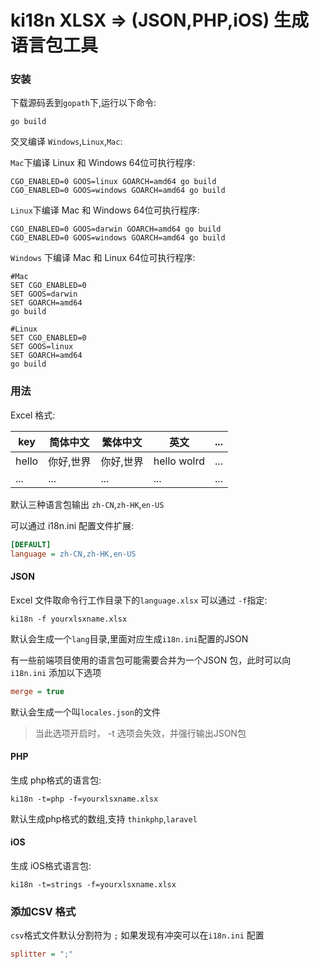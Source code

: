# ki18n XLSX => (JSON,PHP,iOS) 生成语言包工具

### 安装

下载源码丢到`gopath`下,运行以下命令:

```shell
go build
```

交叉编译 `Windows`,`Linux`,`Mac`:

`Mac`下编译 Linux 和 Windows 64位可执行程序:

```shell
CGO_ENABLED=0 GOOS=linux GOARCH=amd64 go build
CGO_ENABLED=0 GOOS=windows GOARCH=amd64 go build
```

`Linux`下编译 Mac 和 Windows 64位可执行程序:

```shell
CGO_ENABLED=0 GOOS=darwin GOARCH=amd64 go build
CGO_ENABLED=0 GOOS=windows GOARCH=amd64 go build
```

`Windows` 下编译 Mac 和 Linux 64位可执行程序:

```shell
#Mac
SET CGO_ENABLED=0
SET GOOS=darwin
SET GOARCH=amd64
go build

#Linux
SET CGO_ENABLED=0
SET GOOS=linux
SET GOARCH=amd64
go build
```

### 用法

Excel 格式:

| key   | 简体中文  | 繁体中文  | 英文          | ...  |
| ----- | ----- | ----- | ----------- | ---- |
| hello | 你好,世界 | 你好,世界 | hello wolrd | ...  |
| ...   | ...   | ...   | ...         | ...  |

默认三种语言包输出 `zh-CN`,`zh-HK`,`en-US`

可以通过 i18n.ini 配置文件扩展:

```ini
[DEFAULT]
language = zh-CN,zh-HK,en-US
```

#### JSON

Excel 文件取命令行工作目录下的`language.xlsx`  可以通过 `-f`指定:

```shell
ki18n -f yourxlsxname.xlsx
```

默认会生成一个`lang`目录,里面对应生成`i18n.ini`配置的JSON



有一些前端项目使用的语言包可能需要合并为一个JSON 包，此时可以向`i18n.ini` 添加以下选项

```ini
merge = true
```

默认会生成一个叫`locales.json`的文件

> 当此选项开启时， -t 选项会失效，并强行输出JSON包

#### PHP

生成 php格式的语言包:

```shell
ki18n -t=php -f=yourxlsxname.xlsx
```

默认生成php格式的数组,支持 `thinkphp`,`laravel`

####  iOS

生成 iOS格式语言包:

```shell
ki18n -t=strings -f=yourxlsxname.xlsx
```



### 添加CSV 格式

`csv`格式文件默认分割符为 `;` 如果发现有冲突可以在`i18n.ini` 配置

```ini
splitter = ";"
```

